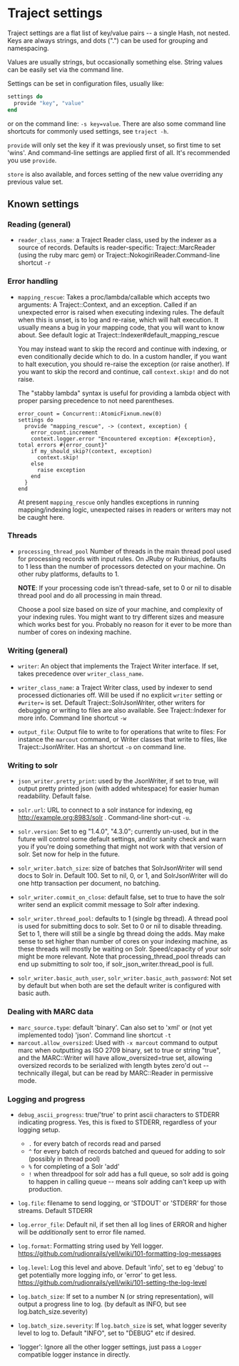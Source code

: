 # Traject settings

Traject settings are a flat list of key/value pairs -- a single
Hash, not nested. Keys are always strings, and dots (".") can be
used for grouping and namespacing.

Values are usually strings, but occasionally something else. String values can be easily
set via the command line.

Settings can be set in configuration files, usually like:

~~~ruby
settings do
  provide "key", "value"
end
~~~~

or on the command line: `-s key=value`.  There are also some command line shortcuts
for commonly used settings, see `traject -h`.

`provide` will only set the key if it was previously unset, so first time to set 'wins'. And command-line
settings are applied first of all. It's recommended you use `provide`.

`store` is also available, and forces setting of the new value overriding any previous value set.

## Known settings


### Reading (general)

* `reader_class_name`: a Traject Reader class, used by the indexer as a source of records.   Defaults is reader-specific: Traject::MarcReader (using the ruby marc gem) or Traject::NokogiriReader.Command-line shortcut `-r`

### Error handling

* `mapping_rescue`: Takes a proc/lambda/callable which accepts two arguments: A Traject::Context, and an exception.  Called if an unexpected error is raised when executing indexing rules. The default when this is unset, is to log and re-raise, which will halt execution. It usually means a bug in your mapping code, that you will want to know about.  See default logic at Traject::Indexer#default_mapping_rescue

  You may instead want to skip the record and continue with indexing, or even conditionally
  decide which to do. In a custom handler, if you want to halt execution, you should re-raise the
  exception (or raise another). If you want to skip the record and continue, call `context.skip!`
  and do not raise.

  The "stabby lambda" syntax is useful for providing a lambda object with proper parsing
  precedence to not need parentheses.

      error_count = Concurrent::AtomicFixnum.new(0)
      settings do
        provide "mapping_rescue", -> (context, exception) {
          error_count.increment
          context.logger.error "Encountered exception: #{exception}, total errors #{error_count}"
          if my_should_skip?(context, exception)
            context.skip!
          else
            raise exception
          end
        }
      end

  At present `mapping_rescue` only handles exceptions in running mapping/indexing logic, unexpected raises in readers or writers may not be caught here.

### Threads

* `processing_thread_pool` Number of threads in the main thread pool used for
   processing records with input rules. On JRuby or Rubinius, defaults to 1 less
   than the number of processors detected on your machine. On other ruby
   platforms, defaults to 1.

   **NOTE**: If your processing code isn't thread-safe, set to 0 or nil to
   disable thread pool and do all processing in main thread.

   Choose a pool size based on size of your machine, and complexity of your
   indexing rules. You might want to try different sizes and measure which works
   best for you. Probably no reason for it ever to be more than number of cores
   on indexing machine.


### Writing (general)

* `writer`: An object that implements the Traject Writer interface. If set, takes precedence over `writer_class_name`.

* `writer_class_name`: a Traject Writer class, used by indexer to send processed dictionaries off. Will be used if no explicit `writer` setting or `#writer=` is set. Default Traject::SolrJsonWriter, other writers for debugging or writing to files are also available. See Traject::Indexer for more info. Command line shortcut `-w`
* `output_file`: Output file to write to for operations that write to files: For instance the `marcout` command, or Writer classes that write to files, like Traject::JsonWriter. Has an shortcut `-o` on command line.

### Writing to solr

* `json_writer.pretty_print`: used by the JsonWriter, if set to true, will output pretty printed json (with added whitespace) for easier human readability. Default false.
* `solr.url`: URL to connect to a solr instance for indexing, eg http://example.org:8983/solr . Command-line short-cut `-u`.

* `solr.version`: Set to eg "1.4.0", "4.3.0"; currently un-used, but in the future will control some default settings, and/or sanity check and warn you if you're doing something that might not work with that version of solr. Set now for help in the future.

* `solr_writer.batch_size`: size of batches that SolrJsonWriter will send docs to Solr in. Default 100. Set to nil, 0, or 1, and SolrJsonWriter will do one http transaction per document, no batching.

* `solr_writer.commit_on_close`: default false, set to true to have the solr writer send an explicit commit message to Solr after indexing.

* `solr_writer.thread_pool`: defaults to 1 (single bg thread). A thread pool is used for submitting docs to solr. Set to 0 or nil to disable threading. Set to 1, there will still be a single bg thread doing the adds. May make sense to set higher than number of cores on your indexing machine, as these threads will mostly be waiting on Solr. Speed/capacity of your solr might be more relevant. Note that processing_thread_pool threads can end up submitting to solr too, if solr_json_writer.thread_pool is full.

* `solr_writer.basic_auth_user`, `solr_writer.basic_auth_password`: Not set by default but when both are set the default writer is configured with basic auth.


### Dealing with MARC data

* `marc_source.type`: default 'binary'. Can also set to 'xml' or (not yet implemented todo) 'json'. Command line shortcut `-t`
* `marcout.allow_oversized`: Used with `-x marcout` command to output marc when outputting as ISO 2709 binary, set to true or string "true", and the MARC::Writer will have  allow_oversized=true set, allowing oversized records to be serialized with length bytes zero'd out -- technically illegal, but can be read by MARC::Reader in permissive mode.

### Logging and progress

* `debug_ascii_progress`: true/'true' to print ascii characters to STDERR indicating progress. Yes, this is fixed to STDERR, regardless of your logging setup.
  * `.` for every batch of records read and parsed
  * `^` for every batch of records batched and queued for adding to solr (possibly in thread pool)
  * `%` for completing of a Solr 'add'
  * `!` when threadpool for solr add has a full queue, so solr add is going to happen in calling queue -- means solr adding can't keep up with production.

* `log.file`: filename to send logging, or 'STDOUT' or 'STDERR' for those streams. Default STDERR

* `log.error_file`: Default nil, if set then all log lines of ERROR and higher will be _additionally_ sent to error file named.

* `log.format`: Formatting string used by Yell logger. https://github.com/rudionrails/yell/wiki/101-formatting-log-messages

* `log.level`:  Log this level and above. Default 'info', set to eg 'debug' to get potentially more logging info, or 'error' to get less. https://github.com/rudionrails/yell/wiki/101-setting-the-log-level

* `log.batch_size`: If set to a number N (or string representation), will output a progress line to log. (by default as INFO, but see log.batch_size.severity)

* `log.batch_size.severity`: If `log.batch_size` is set, what logger severity level to log to. Default "INFO", set to "DEBUG" etc if desired.

* 'logger': Ignore all the other logger settings, just pass a `Logger` compatible logger instance in directly.







